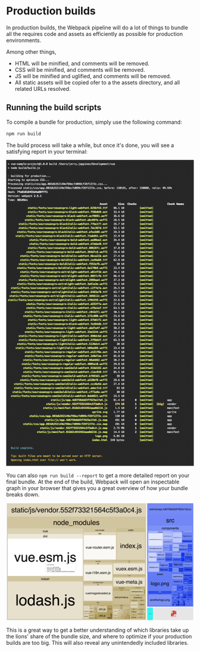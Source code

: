 
# Production builds

In production builds, the Webpack pipeline will do a lot of things to bundle all the requires code and assets as efficiently as possible for production environments.

Among other things,

- HTML will be minified, and comments will be removed.
- CSS will be minified, and comments will be removed.
- JS will be minified and uglified, and comments will be removed.
- All static assets will be copied ofer to a the assets directory, and all related URLs resolved.

## Running the build scripts

To compile a bundle for production, simply use the following command:

```sh
npm run build
```

The build process will take a while, but once it's done, you will see a satisfying report in your terminal:

![Build report](../images/build-report.png)

You can also `npm run build --report` to get a more detailed report on your final bundle. At the end of the build, Webpack will open an inspectable graph in your browser that gives you a great overview of how your bundle breaks down.

![Detailed build report](../images/build-report-detailed.png)

This is a great way to get a better understanding of which libraries take up the lions' share of the bundle size, and where to optimize if your production builds are too big. This will also reveal any unintendedly included libraries.
